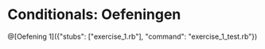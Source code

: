 # Conditionals: Oefeningen

@[Oefening 1]({"stubs": ["exercise_1.rb"], "command": "exercise_1_test.rb"})
